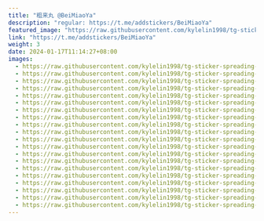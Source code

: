 ```yaml
---
title: "粗来丸 @BeiMiaoYa"
description: "regular: https://t.me/addstickers/BeiMiaoYa"
featured_image: "https://raw.githubusercontent.com/kylelin1998/tg-sticker-spreading-worldwide-images/main/img/cd291068-d990-413b-9061-dede3a94b407.jpg"
link: "https://t.me/addstickers/BeiMiaoYa"
weight: 3
date: 2024-01-17T11:14:27+08:00
images:
  - https://raw.githubusercontent.com/kylelin1998/tg-sticker-spreading-worldwide-images/main/img/cd291068-d990-413b-9061-dede3a94b407.jpg
  - https://raw.githubusercontent.com/kylelin1998/tg-sticker-spreading-worldwide-images/main/img/a5027f6a-ab60-4f89-b9b5-ade00878534d.jpg
  - https://raw.githubusercontent.com/kylelin1998/tg-sticker-spreading-worldwide-images/main/img/780206f1-b0a1-4add-bc58-d48ce9f966c8.jpg
  - https://raw.githubusercontent.com/kylelin1998/tg-sticker-spreading-worldwide-images/main/img/97f3cbac-de6b-4756-b064-c0cd05a61639.jpg
  - https://raw.githubusercontent.com/kylelin1998/tg-sticker-spreading-worldwide-images/main/img/bfb25361-4bac-4c8c-8e14-bb08cef89d78.jpg
  - https://raw.githubusercontent.com/kylelin1998/tg-sticker-spreading-worldwide-images/main/img/3ff4a003-89ee-4f2d-953f-c81e5c4d6528.jpg
  - https://raw.githubusercontent.com/kylelin1998/tg-sticker-spreading-worldwide-images/main/img/573d1c09-5958-453c-a071-6b40661fe0ee.jpg
  - https://raw.githubusercontent.com/kylelin1998/tg-sticker-spreading-worldwide-images/main/img/314e3447-c200-47e3-87ac-164943355393.jpg
  - https://raw.githubusercontent.com/kylelin1998/tg-sticker-spreading-worldwide-images/main/img/46719e54-c2ff-4444-899e-c0dbb648cb69.jpg
  - https://raw.githubusercontent.com/kylelin1998/tg-sticker-spreading-worldwide-images/main/img/b86df747-4a6e-4296-89f6-5f0582e851af.jpg
  - https://raw.githubusercontent.com/kylelin1998/tg-sticker-spreading-worldwide-images/main/img/25e1b8ba-aa5a-44d0-9b91-c66e32663ce1.jpg
  - https://raw.githubusercontent.com/kylelin1998/tg-sticker-spreading-worldwide-images/main/img/5c5ea7a2-cee3-49b1-bc31-f3c509e009c2.jpg
  - https://raw.githubusercontent.com/kylelin1998/tg-sticker-spreading-worldwide-images/main/img/3c5981a6-fd3b-4141-81f7-63b0b383cea4.jpg
  - https://raw.githubusercontent.com/kylelin1998/tg-sticker-spreading-worldwide-images/main/img/e37020e9-4592-4688-97ad-129fd553789f.jpg
  - https://raw.githubusercontent.com/kylelin1998/tg-sticker-spreading-worldwide-images/main/img/f20bc7ab-5237-45ca-9849-ad01f2692944.jpg
  - https://raw.githubusercontent.com/kylelin1998/tg-sticker-spreading-worldwide-images/main/img/8796e47f-55ea-477a-8dac-25ddd1103113.jpg
  - https://raw.githubusercontent.com/kylelin1998/tg-sticker-spreading-worldwide-images/main/img/1b9e5a49-8efd-410f-8329-15f45b7d8242.jpg
  - https://raw.githubusercontent.com/kylelin1998/tg-sticker-spreading-worldwide-images/main/img/0e569e3c-570f-4631-8b19-5b4ade20f499.jpg
  - https://raw.githubusercontent.com/kylelin1998/tg-sticker-spreading-worldwide-images/main/img/e96745f4-5107-4aea-8b33-095d8f5986d2.jpg
  - https://raw.githubusercontent.com/kylelin1998/tg-sticker-spreading-worldwide-images/main/img/593545a1-0d85-477e-ab09-5e7ce4c8c446.jpg
---
```

